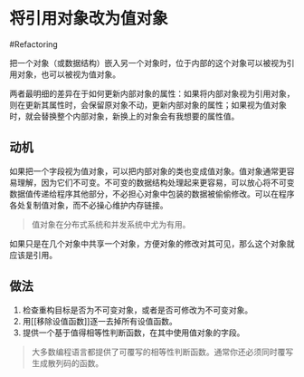 # 将引用对象改为值对象
#Refactoring 

把一个对象（或数据结构）嵌入另一个对象时，位于内部的这个对象可以被视为引用对象，也可以被视为值对象。

两者最明细的差异在于如何更新内部对象的属性：如果将内部对象视为引用对象，则在更新其属性时，会保留原对象不动，更新内部对象的属性；如果视为值对象时，就会替换整个内部对象，新换上的对象会有我想要的属性值。

## 动机

如果把一个字段视为值对象，可以把内部对象的类也变成值对象。值对象通常更容易理解，因为它们不可变。不可变的数据结构处理起来更容易，可以放心将不可变数据值传递给程序其他部分，不必担心对象中包装的数据被偷偷修改。可以在程序各处复制值对象，而不必操心维护内存链接。

> 值对象在分布式系统和并发系统中尤为有用。

如果只是在几个对象中共享一个对象，方便对象的修改对其可见，那么这个对象就应该是引用。

## 做法

1. 检查重构目标是否为不可变对象，或者是否可修改为不可变对象。
2. 用[[移除设值函数]]逐一去掉所有设值函数。
3. 提供一个基于值得相等性判断函数，在其中使用值对象的字段。

> 大多数编程语言都提供了可覆写的相等性判断函数。通常你还必须同时覆写生成散列码的函数。